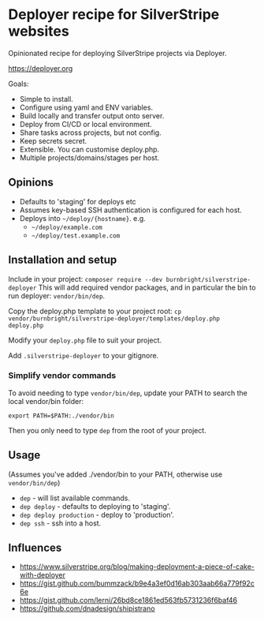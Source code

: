 # Deployer recipe for SilverStripe websites

Opinionated recipe for deploying SilverStripe projects via Deployer.

https://deployer.org

Goals:

* Simple to install.
* Configure using yaml and ENV variables.
* Build locally and transfer output onto server.
* Deploy from CI/CD or local environment.
* Share tasks across projects, but not config.
* Keep secrets secret.
* Extensible. You can customise deploy.php.
* Multiple projects/domains/stages per host.

## Opinions

 * Defaults to 'staging' for deploys etc
 * Assumes key-based SSH authentication is configured for each host.
 * Deploys into `~/deploy/{hostname}`. e.g.
	* `~/deploy/example.com`
	* `~/deploy/test.example.com`

## Installation and setup

Include in your project:
`composer require --dev burnbright/silverstripe-deployer`
This will add required vendor packages, and in particular the bin to run deployer: `vendor/bin/dep`.

Copy the deploy.php template to your project root:
`cp vendor/burnbright/silverstripe-deployer/templates/deploy.php deploy.php`

Modify your `deploy.php` file to suit your project.

Add `.silverstripe-deployer` to your gitignore.

### Simplify vendor commands

To avoid needing to type `vendor/bin/dep`, update your PATH to search the local vendor/bin folder:
```
export PATH=$PATH:./vendor/bin
```
Then you only need to type `dep` from the root of your project.

## Usage

(Assumes you've added ./vendor/bin to your PATH, otherwise use `vendor/bin/dep`)

 * `dep` - will list available commands.
 * `dep deploy` - defaults to deploying to 'staging'.
 * `dep deploy production` - deploy to 'production'.
 * `dep ssh` - ssh into a host.

## Influences

* https://www.silverstripe.org/blog/making-deployment-a-piece-of-cake-with-deployer
* https://gist.github.com/bummzack/b9e4a3ef0d16ab303aab66a779f92c6e
* https://gist.github.com/lerni/26bd8ce1861ed563fb5731236f6baf46
* https://github.com/dnadesign/shipistrano